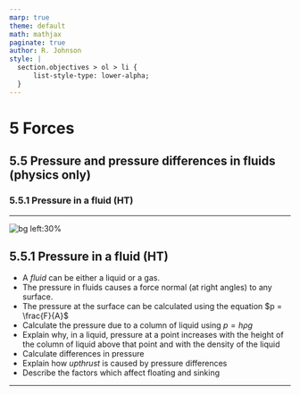 ```yaml
---
marp: true
theme: default
math: mathjax
paginate: true
author: R. Johnson
style: |
  section.objectives > ol > li {
      list-style-type: lower-alpha;
  }
---
```


# 5 Forces
## 5.5 Pressure and pressure differences in fluids (physics only)
### 5.5.1 Pressure in a fluid (HT)

---

<!-- _class: objectives -->

![bg left:30%](https://images.unsplash.com/photo-1492962827063-e5ea0d8c01f5?ixlib=rb-4.0.3&ixid=MnwxMjA3fDB8MHxwaG90by1wYWdlfHx8fGVufDB8fHx8&auto=format&fit=crop&w=2121&q=80)
## 5.5.1 Pressure in a fluid (HT)


- A _fluid_ can be either a liquid or a gas.
- The pressure in fluids causes a force normal (at right angles) to any surface.
- The pressure at the surface can be calculated using the equation $p = \frac{F}{A}$
- Calculate the pressure due to a column of liquid using $p = h \rho g$
- Explain why, in a liquid, pressure at a point increases with the height of the column of liquid above that point and with the density of the liquid
- Calculate differences in pressure
- Explain how _upthrust_ is caused by pressure differences
- Describe the factors which affect floating and sinking



---